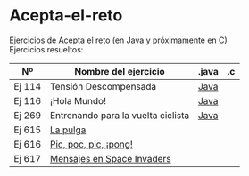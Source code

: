 # Acepta-el-reto
Ejercicios de Acepta el reto (en Java y próximamente en C)<br>
Ejercicios resueltos:

| Nº | Nombre del ejercicio | .java | .c |
|-------------|-------------|-------------|-------------|
| Ej 114 | Tensión Descompensada | [Java](https://github.com/insonyy/Acepta-el-reto/blob/e0a68ab382c96be7acf848901e16361bf59d5f3b/ejercicios/Ej114.java) |
| Ej 116 | ¡Hola Mundo! | [Java](https://github.com/insonyy/Acepta-el-reto/blob/75267c96a4dc022ac30b1554daf84b181b91c7ad/ejercicios/Ej116.java) |
| Ej 269 | Entrenando para la vuelta ciclista | [Java](https://github.com/insonyy/Acepta-el-reto/blob/db4f76026a4ff9ef74a906cfd89872ed3bff1e4b/ejercicios/Ej269.java) |
| Ej 615 | [La pulga](https://github.com/insonyy/Acepta-el-reto/blob/64b67fcf757de131e9a0667c9cb0a14c535d7b37/ejercicios/Ej615.java) |
| Ej 616 | [Pic, poc, pic, ¡pong!](https://github.com/insonyy/Acepta-el-reto/blob/7c67dcb6af3a17a336d8f2a95d569906c807f72e/ejercicios/Ej616.java) |
| Ej 617 | [Mensajes en Space Invaders](https://github.com/insonyy/Acepta-el-reto/blob/cb17816e036a2ea5ebc9f46aebb5f595520ba1f3/ejercicios/Ej617.java) |
